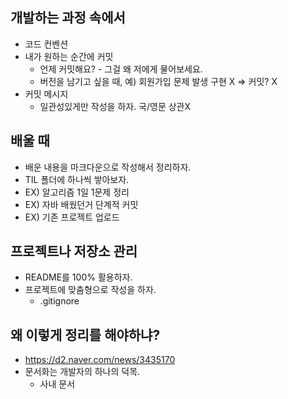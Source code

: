 ## 개발하는 과정 속에서

* 코드 컨벤션
* 내가 원하는 순간에 커밋
  * 언제 커밋해요? - 그걸 왜 저에게 물어보세요.
  * 버전을 남기고 싶을 때, 예) 회원가입 문제 발생 구현 X => 커밋? X
* 커밋 메시지
  * 일관성있게만 작성을 하자. 국/영문 상관X



## 배울 때

* 배운 내용을 마크다운으로 작성해서 정리하자.
* TIL 폴더에 하나씩 쌓아보자.
* EX) 알고리즘 1일 1문제 정리
* EX) 자바 배웠던거 단계적 커밋
* EX) 기존 프로젝트 업로드



## 프로젝트나 저장소 관리

* README를 100% 활용하자.
* 프로젝트에 맞춤형으로 작성을 하자.
  * .gitignore



## 왜 이렇게 정리를 해야하냐?

* https://d2.naver.com/news/3435170
* 문서화는 개발자의 하나의 덕목.
  * 사내 문서



























